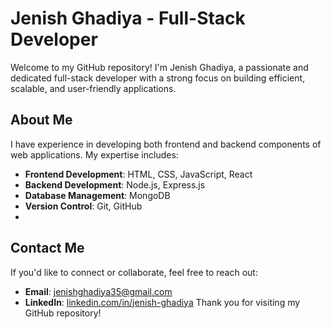 # Jenish Ghadiya - Full-Stack Developer
Welcome to my GitHub repository! I'm Jenish Ghadiya, a passionate and dedicated full-stack developer with a strong focus on building efficient, scalable, and user-friendly applications.
## About Me
I have experience in developing both frontend and backend components of web applications. My expertise includes:
- **Frontend Development**: HTML, CSS, JavaScript, React
- **Backend Development**: Node.js, Express.js
- **Database Management**: MongoDB
- **Version Control**: Git, GitHub
-
## Contact Me
If you'd like to connect or collaborate, feel free to reach out:
- **Email**: jenishghadiya35@gmail.com
- **LinkedIn**: [linkedin.com/in/jenish-ghadiya](www.linkedin.com/in/jenish-ghadiya)
Thank you for visiting my GitHub repository!
